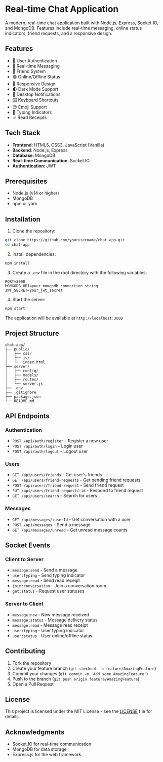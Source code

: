 # Real-time Chat Application

A modern, real-time chat application built with Node.js, Express, Socket.IO, and MongoDB. Features include real-time messaging, online status indicators, friend requests, and a responsive design.

## Features

- 🔐 User Authentication
- 💬 Real-time Messaging
- 👥 Friend System
- 🟢 Online/Offline Status
- 📱 Responsive Design
- 🌓 Dark Mode Support
- 🔔 Desktop Notifications
- ⌨️ Keyboard Shortcuts
- 😊 Emoji Support
- 📝 Typing Indicators
- ✓ Read Receipts

## Tech Stack

- **Frontend**: HTML5, CSS3, JavaScript (Vanilla)
- **Backend**: Node.js, Express
- **Database**: MongoDB
- **Real-time Communication**: Socket.IO
- **Authentication**: JWT

## Prerequisites

- Node.js (v14 or higher)
- MongoDB
- npm or yarn

## Installation

1. Clone the repository:

```bash
git clone https://github.com/yourusername/chat-app.git
cd chat-app
```

2. Install dependencies:

```bash
npm install
```

3. Create a `.env` file in the root directory with the following variables:

```env
PORT=3000
MONGODB_URI=your_mongodb_connection_string
JWT_SECRET=your_jwt_secret
```

4. Start the server:

```bash
npm start
```

The application will be available at `http://localhost:3000`

## Project Structure

```
chat-app/
├── public/
│   ├── css/
│   ├── js/
│   └── index.html
├── server/
│   ├── config/
│   ├── models/
│   ├── routes/
│   └── server.js
├── .env
├── .gitignore
├── package.json
└── README.md
```

## API Endpoints

### Authentication

- `POST /api/auth/register` - Register a new user
- `POST /api/auth/login` - Login user
- `POST /api/auth/logout` - Logout user

### Users

- `GET /api/users/friends` - Get user's friends
- `GET /api/users/friend-requests` - Get pending friend requests
- `POST /api/users/friend-request` - Send friend request
- `PUT /api/users/friend-request/:id` - Respond to friend request
- `GET /api/users/search` - Search for users

### Messages

- `GET /api/messages/:userId` - Get conversation with a user
- `POST /api/messages` - Send a message
- `GET /api/messages/unread` - Get unread message counts

## Socket Events

### Client to Server

- `message:send` - Send a message
- `user:typing` - Send typing indicator
- `message:read` - Send read receipt
- `join:conversation` - Join a conversation room
- `get:status` - Request user statuses

### Server to Client

- `message:new` - New message received
- `message:status` - Message delivery status
- `message:read` - Message read receipt
- `user:typing` - User typing indicator
- `user:status` - User online/offline status

## Contributing

1. Fork the repository
2. Create your feature branch (`git checkout -b feature/AmazingFeature`)
3. Commit your changes (`git commit -m 'Add some AmazingFeature'`)
4. Push to the branch (`git push origin feature/AmazingFeature`)
5. Open a Pull Request

## License

This project is licensed under the MIT License - see the [LICENSE](LICENSE) file for details.

## Acknowledgments

- Socket.IO for real-time communication
- MongoDB for data storage
- Express.js for the web framework
